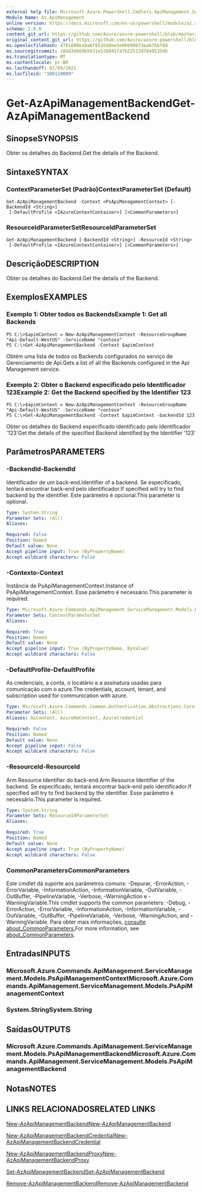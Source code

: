 ```yaml
---
external help file: Microsoft.Azure.PowerShell.Cmdlets.ApiManagement.ServiceManagement.dll-Help.xml
Module Name: Az.ApiManagement
online version: https://docs.microsoft.com/en-us/powershell/module/az.apimanagement/get-azapimanagementbackend
schema: 2.0.0
content_git_url: https://github.com/Azure/azure-powershell/blob/master/src/ApiManagement/ApiManagement/help/Get-AzApiManagementBackend.md
original_content_git_url: https://github.com/Azure/azure-powershell/blob/master/src/ApiManagement/ApiManagement/help/Get-AzApiManagementBackend.md
ms.openlocfilehash: 4781800ea9a6f8526ddee5e06b90b73ea676bf88
ms.sourcegitcommit: c05d3d669b5631e526841f47b22513d78495350b
ms.translationtype: MT
ms.contentlocale: pt-BR
ms.lasthandoff: 02/09/2021
ms.locfileid: "100118089"
---
```

# <span data-ttu-id="201c0-101">Get-AzApiManagementBackend</span><span class="sxs-lookup"><span data-stu-id="201c0-101">Get-AzApiManagementBackend</span></span>

## <span data-ttu-id="201c0-102">Sinopse</span><span class="sxs-lookup"><span data-stu-id="201c0-102">SYNOPSIS</span></span>
<span data-ttu-id="201c0-103">Obter os detalhes do Backend.</span><span class="sxs-lookup"><span data-stu-id="201c0-103">Get the details of the Backend.</span></span>

## <span data-ttu-id="201c0-104">Sintaxe</span><span class="sxs-lookup"><span data-stu-id="201c0-104">SYNTAX</span></span>

### <span data-ttu-id="201c0-105">ContextParameterSet (Padrão)</span><span class="sxs-lookup"><span data-stu-id="201c0-105">ContextParameterSet (Default)</span></span>
```
Get-AzApiManagementBackend -Context <PsApiManagementContext> [-BackendId <String>]
 [-DefaultProfile <IAzureContextContainer>] [<CommonParameters>]
```

### <span data-ttu-id="201c0-106">ResourceIdParameterSet</span><span class="sxs-lookup"><span data-stu-id="201c0-106">ResourceIdParameterSet</span></span>
```
Get-AzApiManagementBackend [-BackendId <String>] -ResourceId <String>
 [-DefaultProfile <IAzureContextContainer>] [<CommonParameters>]
```

## <span data-ttu-id="201c0-107">Descrição</span><span class="sxs-lookup"><span data-stu-id="201c0-107">DESCRIPTION</span></span>
<span data-ttu-id="201c0-108">Obter os detalhes do Backend.</span><span class="sxs-lookup"><span data-stu-id="201c0-108">Get the details of the Backend.</span></span>

## <span data-ttu-id="201c0-109">Exemplos</span><span class="sxs-lookup"><span data-stu-id="201c0-109">EXAMPLES</span></span>

### <span data-ttu-id="201c0-110">Exemplo 1: Obter todos os Backends</span><span class="sxs-lookup"><span data-stu-id="201c0-110">Example 1: Get all Backends</span></span>
```
PS C:\>$apimContext = New-AzApiManagementContext -ResourceGroupName "Api-Default-WestUS" -ServiceName "contoso"
PS C:\>Get-AzApiManagementBackend -Context $apimContext
```

<span data-ttu-id="201c0-111">Obtém uma lista de todos os Backends configurados no serviço de Gerenciamento de Api.</span><span class="sxs-lookup"><span data-stu-id="201c0-111">Gets a list of all the Backends configured in the Api Management service.</span></span>

### <span data-ttu-id="201c0-112">Exemplo 2: Obter o Backend especificado pelo Identificador 123</span><span class="sxs-lookup"><span data-stu-id="201c0-112">Example 2: Get the Backend specified by the Identifier 123</span></span>
```
PS C:\>$apimContext = New-AzApiManagementContext -ResourceGroupName "Api-Default-WestUS" -ServiceName "contoso"
PS C:\>Get-AzApiManagementBackend -Context $apimContext -backendId 123
```

<span data-ttu-id="201c0-113">Obter os detalhes do Backend especificado identificado pelo Identificador '123'</span><span class="sxs-lookup"><span data-stu-id="201c0-113">Get the details of the specified Backend identified by the Identifier '123'</span></span>

## <span data-ttu-id="201c0-114">Parâmetros</span><span class="sxs-lookup"><span data-stu-id="201c0-114">PARAMETERS</span></span>

### <span data-ttu-id="201c0-115">-BackendId</span><span class="sxs-lookup"><span data-stu-id="201c0-115">-BackendId</span></span>
<span data-ttu-id="201c0-116">Identificador de um back-end.</span><span class="sxs-lookup"><span data-stu-id="201c0-116">Identifier of a backend.</span></span>
<span data-ttu-id="201c0-117">Se especificado, tentará encontrar back-end pelo identificador.</span><span class="sxs-lookup"><span data-stu-id="201c0-117">If specified will try to find backend by the identifier.</span></span>
<span data-ttu-id="201c0-118">Este parâmetro é opcional.</span><span class="sxs-lookup"><span data-stu-id="201c0-118">This parameter is optional.</span></span>

```yaml
Type: System.String
Parameter Sets: (All)
Aliases:

Required: False
Position: Named
Default value: None
Accept pipeline input: True (ByPropertyName)
Accept wildcard characters: False
```

### <span data-ttu-id="201c0-119">-Contexto</span><span class="sxs-lookup"><span data-stu-id="201c0-119">-Context</span></span>
<span data-ttu-id="201c0-120">Instância de PsApiManagementContext.</span><span class="sxs-lookup"><span data-stu-id="201c0-120">Instance of PsApiManagementContext.</span></span>
<span data-ttu-id="201c0-121">Esse parâmetro é necessário.</span><span class="sxs-lookup"><span data-stu-id="201c0-121">This parameter is required.</span></span>

```yaml
Type: Microsoft.Azure.Commands.ApiManagement.ServiceManagement.Models.PsApiManagementContext
Parameter Sets: ContextParameterSet
Aliases:

Required: True
Position: Named
Default value: None
Accept pipeline input: True (ByPropertyName, ByValue)
Accept wildcard characters: False
```

### <span data-ttu-id="201c0-122">-DefaultProfile</span><span class="sxs-lookup"><span data-stu-id="201c0-122">-DefaultProfile</span></span>
<span data-ttu-id="201c0-123">As credenciais, a conta, o locatário e a assinatura usadas para comunicação com o azure.</span><span class="sxs-lookup"><span data-stu-id="201c0-123">The credentials, account, tenant, and subscription used for communication with azure.</span></span>

```yaml
Type: Microsoft.Azure.Commands.Common.Authentication.Abstractions.Core.IAzureContextContainer
Parameter Sets: (All)
Aliases: AzContext, AzureRmContext, AzureCredential

Required: False
Position: Named
Default value: None
Accept pipeline input: False
Accept wildcard characters: False
```

### <span data-ttu-id="201c0-124">-ResourceId</span><span class="sxs-lookup"><span data-stu-id="201c0-124">-ResourceId</span></span>
<span data-ttu-id="201c0-125">Arm Resource Identifier do back-end.</span><span class="sxs-lookup"><span data-stu-id="201c0-125">Arm Resource Identifier of the backend.</span></span> <span data-ttu-id="201c0-126">Se especificado, tentará encontrar back-end pelo identificador.</span><span class="sxs-lookup"><span data-stu-id="201c0-126">If specified will try to find backend by the identifier.</span></span> <span data-ttu-id="201c0-127">Esse parâmetro é necessário.</span><span class="sxs-lookup"><span data-stu-id="201c0-127">This parameter is required.</span></span>

```yaml
Type: System.String
Parameter Sets: ResourceIdParameterSet
Aliases:

Required: True
Position: Named
Default value: None
Accept pipeline input: True (ByPropertyName)
Accept wildcard characters: False
```

### <span data-ttu-id="201c0-128">CommonParameters</span><span class="sxs-lookup"><span data-stu-id="201c0-128">CommonParameters</span></span>
<span data-ttu-id="201c0-129">Este cmdlet dá suporte aos parâmetros comuns: -Depurar, -ErrorAction, -ErrorVariable, -InformationAction, -InformationVariable, -OutVariable, -OutBuffer, -PipelineVariable, -Verbose, -WarningAction e -WarningVariable.</span><span class="sxs-lookup"><span data-stu-id="201c0-129">This cmdlet supports the common parameters: -Debug, -ErrorAction, -ErrorVariable, -InformationAction, -InformationVariable, -OutVariable, -OutBuffer, -PipelineVariable, -Verbose, -WarningAction, and -WarningVariable.</span></span> <span data-ttu-id="201c0-130">Para obter mais informações, [consulte about_CommonParameters.](http://go.microsoft.com/fwlink/?LinkID=113216)</span><span class="sxs-lookup"><span data-stu-id="201c0-130">For more information, see [about_CommonParameters](http://go.microsoft.com/fwlink/?LinkID=113216).</span></span>

## <span data-ttu-id="201c0-131">Entradas</span><span class="sxs-lookup"><span data-stu-id="201c0-131">INPUTS</span></span>

### <span data-ttu-id="201c0-132">Microsoft.Azure.Commands.ApiManagement.ServiceManagement.Models.PsApiManagementContext</span><span class="sxs-lookup"><span data-stu-id="201c0-132">Microsoft.Azure.Commands.ApiManagement.ServiceManagement.Models.PsApiManagementContext</span></span>

### <span data-ttu-id="201c0-133">System.String</span><span class="sxs-lookup"><span data-stu-id="201c0-133">System.String</span></span>

## <span data-ttu-id="201c0-134">Saídas</span><span class="sxs-lookup"><span data-stu-id="201c0-134">OUTPUTS</span></span>

### <span data-ttu-id="201c0-135">Microsoft.Azure.Commands.ApiManagement.ServiceManagement.Models.PsApiManagementBackend</span><span class="sxs-lookup"><span data-stu-id="201c0-135">Microsoft.Azure.Commands.ApiManagement.ServiceManagement.Models.PsApiManagementBackend</span></span>

## <span data-ttu-id="201c0-136">Notas</span><span class="sxs-lookup"><span data-stu-id="201c0-136">NOTES</span></span>

## <span data-ttu-id="201c0-137">LINKS RELACIONADOS</span><span class="sxs-lookup"><span data-stu-id="201c0-137">RELATED LINKS</span></span>

[<span data-ttu-id="201c0-138">New-AzApiManagementBackend</span><span class="sxs-lookup"><span data-stu-id="201c0-138">New-AzApiManagementBackend</span></span>](./New-AzApiManagementBackend.md)

[<span data-ttu-id="201c0-139">New-AzApiManagementBackendCredential</span><span class="sxs-lookup"><span data-stu-id="201c0-139">New-AzApiManagementBackendCredential</span></span>](./New-AzApiManagementBackendCredential.md)

[<span data-ttu-id="201c0-140">New-AzApiManagementBackendProxy</span><span class="sxs-lookup"><span data-stu-id="201c0-140">New-AzApiManagementBackendProxy</span></span>](./New-AzApiManagementBackendProxy.md)

[<span data-ttu-id="201c0-141">Set-AzApiManagementBackend</span><span class="sxs-lookup"><span data-stu-id="201c0-141">Set-AzApiManagementBackend</span></span>](./Set-AzApiManagementBackend.md)

[<span data-ttu-id="201c0-142">Remove-AzApiManagementBackend</span><span class="sxs-lookup"><span data-stu-id="201c0-142">Remove-AzApiManagementBackend</span></span>](./Remove-AzApiManagementBackend.md)
